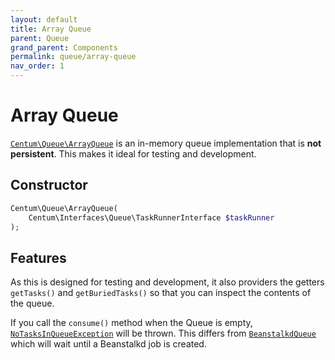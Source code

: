 ```yaml
---
layout: default
title: Array Queue
parent: Queue
grand_parent: Components
permalink: queue/array-queue
nav_order: 1
---
```




# Array Queue

[`Centum\Queue\ArrayQueue`](https://github.com/SidRoberts/centum/tree/development/src/Queue/ArrayQueue.php) is an in-memory queue implementation that is **not persistent**.
This makes it ideal for testing and development.



## Constructor

```php
Centum\Queue\ArrayQueue(
    Centum\Interfaces\Queue\TaskRunnerInterface $taskRunner
);
```



## Features

As this is designed for testing and development, it also providers the getters `getTasks()` and `getBuriedTasks()` so that you can inspect the contents of the queue.

If you call the `consume()` method when the Queue is empty, [`NoTasksInQueueException`](https://github.com/SidRoberts/centum/blob/development/src/Queue/Exception/NoTasksInQueueException.php) will be thrown.
This differs from [`BeanstalkdQueue`](beanstalkd-queue.md) which will wait until a Beanstalkd job is created.
